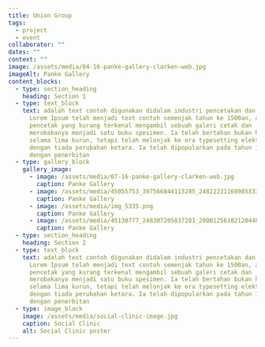 ```yaml
---
title: Union Group
tags:
  - project
  - event
collaborator: ""
dates: ""
context: ""
image: /assets/media/04-16-panke-gallery-clarken-web.jpg
imageAlt: Panke Gallery
content_blocks:
  - type: section_heading
    heading: Section 1
  - type: text_block
    text: adalah text contoh digunakan didalam industri pencetakan dan typesetting.
      Lorem Ipsum telah menjadi text contoh semenjak tahun ke 1500an, apabila
      pencetak yang kurang terkenal mengambil sebuah galeri cetak dan
      merobakanya menjadi satu buku spesimen. Ia telah bertahan bukan hanya
      selama lima kurun, tetapi telah melonjak ke era typesetting elektronik,
      dengan tiada perubahan ketara. Ia telah dipopularkan pada tahun 1960an
      dengan penerbitan
  - type: gallery_block
    gallery_image:
      - image: /assets/media/07-16-panke-gallery-clarken-web.jpg
        caption: Panke Gallery
      - image: /assets/media/45055753_397566844113285_2482223116898533376_n.jpg
        caption: Panke Gallery
      - image: /assets/media/img_5335.png
        caption: Panke Gallery
      - image: /assets/media/45130777_248307205837281_280012561821204480_n.jpg
        caption: Panke Gallery
  - type: section_heading
    heading: Section 2
  - type: text_block
    text: adalah text contoh digunakan didalam industri pencetakan dan typesetting.
      Lorem Ipsum telah menjadi text contoh semenjak tahun ke 1500an, apabila
      pencetak yang kurang terkenal mengambil sebuah galeri cetak dan
      merobakanya menjadi satu buku spesimen. Ia telah bertahan bukan hanya
      selama lima kurun, tetapi telah melonjak ke era typesetting elektronik,
      dengan tiada perubahan ketara. Ia telah dipopularkan pada tahun 1960an
      dengan penerbitan
  - type: image_block
    image: /assets/media/social-clinic-image.jpg
    caption: Social Clinic
    alt: Social Clinic poster
---
```

